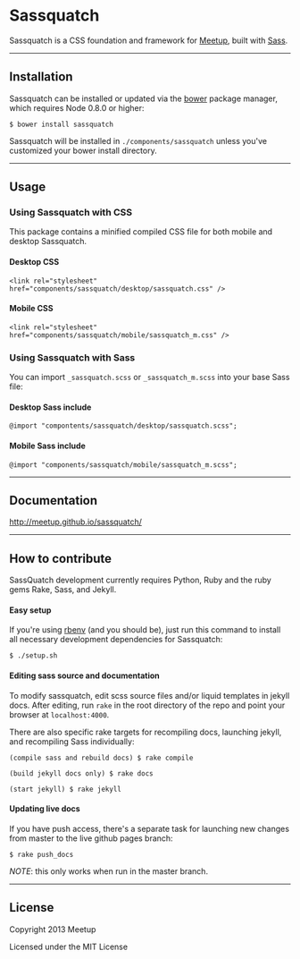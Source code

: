 # Sassquatch
Sassquatch is a CSS foundation and framework for [Meetup](http://www.meetup.com), built with [Sass](http://sass-lang.com/).


- - -

## Installation

Sassquatch can be installed or updated via the [bower](https://github.com/twitter/bower) package manager, which requires Node 0.8.0 or higher:

	$ bower install sassquatch

Sassquatch will be installed in `./components/sassquatch` unless you've customized your bower install directory.

- - -

## Usage

### Using Sassquatch with CSS

This package contains a minified compiled CSS file for both mobile and desktop Sassquatch.

#### Desktop CSS

    <link rel="stylesheet" href="components/sassquatch/desktop/sassquatch.css" />

#### Mobile CSS

    <link rel="stylesheet" href="components/sassquatch/mobile/sassquatch_m.css" />


### Using Sassquatch with Sass

You can import `_sassquatch.scss` or `_sassquatch_m.scss` into your base Sass file:
	
#### Desktop Sass include

	@import "compontents/sassquatch/desktop/sassquatch.scss";	
	
#### Mobile Sass include

	@import "components/sassquatch/mobile/sassquatch_m.scss";

- - -

## Documentation

http://meetup.github.io/sassquatch/

- - -

## How to contribute
SassQuatch development currently requires Python, Ruby and the ruby gems Rake, Sass, and Jekyll.

#### Easy setup
If you're using [rbenv](https://github.com/sstephenson/rbenv) (and you should be), just run this command to install all necessary development dependencies for Sassquatch:

```
$ ./setup.sh
```

#### Editing sass source and documentation
To modify sassquatch, edit scss source files and/or liquid templates in jekyll docs.
After editing, run `rake` in the root directory of the repo and point your browser at `localhost:4000`.

There are also specific rake targets for recompiling docs, launching jekyll, and recompiling Sass individually:

	(compile sass and rebuild docs) $ rake compile

	(build jekyll docs only) $ rake docs

	(start jekyll) $ rake jekyll


#### Updating live docs
If you have push access, there's a separate task for launching new changes from master to the live github pages branch:

	$ rake push_docs

_NOTE_: this only works when run in the master branch.
- - -


## License

Copyright 2013 Meetup

Licensed under the MIT License
